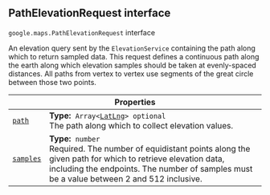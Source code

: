 
<devsite-heading text=" PathElevationRequest interface" for="PathElevationRequest" level="h2" link="" toc="" back-to-top=""><h2 id="PathElevationRequest" is-upgraded="">PathElevationRequest interface </h2></devsite-heading>
<p>
<code translate="no" dir="ltr"><span itemprop="path">google.maps</span>.<span itemprop="name">PathElevationRequest</span></code>
interface
</p>
<p>An elevation query sent by the <code translate="no" dir="ltr">ElevationService</code> containing the path along which to return sampled data. This request defines a continuous path along the earth along which elevation samples should be taken at evenly-spaced distances. All paths from vertex to vertex use segments of the great circle between those two points.</p>
<div class="devsite-table-wrapper"><table class="properties responsive" summary="interface PathElevationRequest - Properties">
<thead>
<tr><th colspan="2">Properties</th>
</tr></thead>
<tbody>
<tr id="PathElevationRequest.path">
<td itemprop="property"><code translate="no" dir="ltr"><a class="secret-link" href="#PathElevationRequest.path"><span>path</span></a></code></td>
<td><div><strong>Type:</strong>&nbsp; <code translate="no" dir="ltr">Array&lt;<a href="LatLng.md">LatLng</a>&gt; <span class="optional-type-annotation">optional</span></code></div>
<div class="desc">The path along which to collect elevation values.</div></td>
</tr>
<tr id="PathElevationRequest.samples">
<td itemprop="property"><code translate="no" dir="ltr"><a class="secret-link" href="#PathElevationRequest.samples"><span>samples</span></a></code></td>
<td><div><strong>Type:</strong>&nbsp; <code translate="no" dir="ltr">number</code></div>
<div class="desc">Required. The number of equidistant points along the given path for which to retrieve elevation data, including the endpoints. The number of samples must be a value between 2 and 512 inclusive.</div></td>
</tr>
</tbody>
</table></div>
<script src="replace_links.js"></script>
